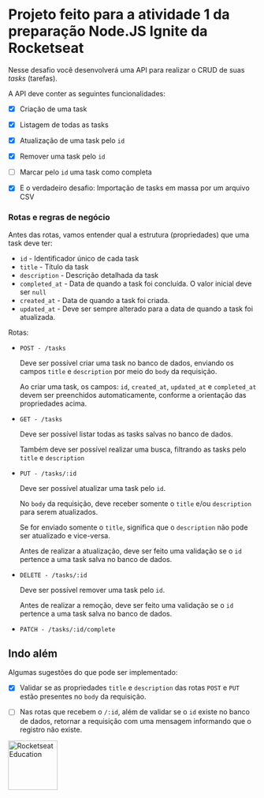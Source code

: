 # Projeto feito para a atividade 1 da preparação Node.JS Ignite da Rocketseat

Nesse desafio você desenvolverá uma API para realizar o CRUD de suas *tasks* (tarefas).

A API deve conter as seguintes funcionalidades:

- [X] Criação de uma task
- [X] Listagem de todas as tasks
- [X] Atualização de uma task pelo `id`
- [X] Remover uma task pelo `id`
- [ ] Marcar pelo `id` uma task como completa
- [X] E o verdadeiro desafio: Importação de tasks em massa por um arquivo CSV


### Rotas e regras de negócio

Antes das rotas, vamos entender qual a estrutura (propriedades) que uma task deve ter:

- `id` - Identificador único de cada task
- `title` - Título da task
- `description` - Descrição detalhada da task
- `completed_at` - Data de quando a task foi concluída. O valor inicial deve ser `null`
- `created_at` - Data de quando a task foi criada.
- `updated_at` - Deve ser sempre alterado para a data de quando a task foi atualizada.

Rotas:

- `POST - /tasks`
    
    Deve ser possível criar uma task no banco de dados, enviando os campos `title` e `description` por meio do `body` da requisição.
    
    Ao criar uma task, os campos: `id`, `created_at`, `updated_at` e `completed_at` devem ser preenchidos automaticamente, conforme a orientação das propriedades acima.
    
- `GET - /tasks`
    
    Deve ser possível listar todas as tasks salvas no banco de dados.
    
    Também deve ser possível realizar uma busca, filtrando as tasks pelo `title` e `description`
    
- `PUT - /tasks/:id`
    
    Deve ser possível atualizar uma task pelo `id`.
    
    No `body` da requisição, deve receber somente o `title` e/ou `description` para serem atualizados.
    
    Se for enviado somente o `title`, significa que o `description` não pode ser atualizado e vice-versa.
    
    Antes de realizar a atualização, deve ser feito uma validação se o `id` pertence a uma task salva no banco de dados.
    
- `DELETE - /tasks/:id`
    
    Deve ser possível remover uma task pelo `id`.
    
    Antes de realizar a remoção, deve ser feito uma validação se o `id` pertence a uma task salva no banco de dados.
    
- `PATCH - /tasks/:id/complete`

## Indo além

Algumas sugestões do que pode ser implementado:

- [X] Validar se as propriedades `title` e `description` das rotas `POST` e `PUT` estão presentes no `body` da requisição.
- [ ] Nas rotas que recebem o `/:id`, além de validar se o `id` existe no banco de dados, retornar a requisição com uma mensagem informando que o registro não existe.


<img alt="Rocketseat Education" src="https://avatars.githubusercontent.com/u/69590972?s=200&v=4" width="100px" />
